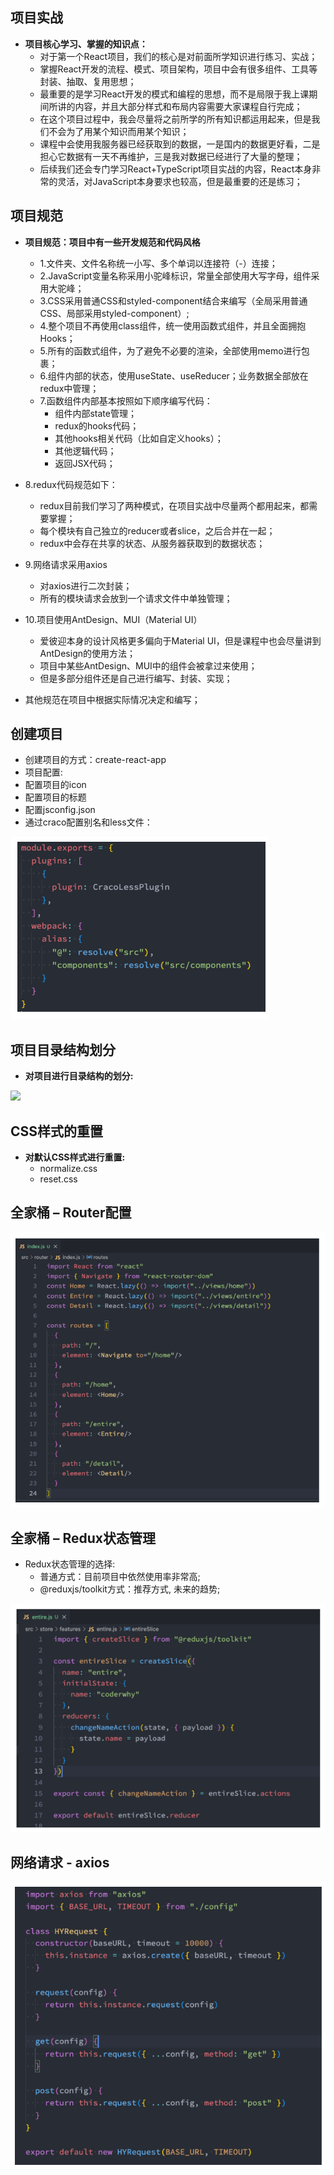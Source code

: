 ## 项目实战

- **项目核心学习、掌握的知识点：**
  - 对于第一个React项目，我们的核心是对前面所学知识进行练习、实战；
  - 掌握React开发的流程、模式、项目架构，项目中会有很多组件、工具等封装、抽取、复用思想；
  - 最重要的是学习React开发的模式和编程的思想，而不是局限于我上课期间所讲的内容，并且大部分样式和布局内容需要大家课程自行完成；
  - 在这个项目过程中，我会尽量将之前所学的所有知识都运用起来，但是我们不会为了用某个知识而用某个知识；
  - 课程中会使用我服务器已经获取到的数据，一是国内的数据更好看，二是担心它数据有一天不再维护，三是我对数据已经进行了大量的整理；
  - 后续我们还会专门学习React+TypeScript项目实战的内容，React本身非常的灵活，对JavaScript本身要求也较高，但是最重要的还是练习；

## **项目规范**

- **项目规范：项目中有一些开发规范和代码风格**
  - 1.文件夹、文件名称统一小写、多个单词以连接符（-）连接；
  - 2.JavaScript变量名称采用小驼峰标识，常量全部使用大写字母，组件采用大驼峰；
  - 3.CSS采用普通CSS和styled-component结合来编写（全局采用普通CSS、局部采用styled-component）;
  - 4.整个项目不再使用class组件，统一使用函数式组件，并且全面拥抱Hooks；
  - 5.所有的函数式组件，为了避免不必要的渲染，全部使用memo进行包裹；
  - 6.组件内部的状态，使用useState、useReducer；业务数据全部放在redux中管理；
  - 7.函数组件内部基本按照如下顺序编写代码：
    - 组件内部state管理；
    - redux的hooks代码；
    - 其他hooks相关代码（比如自定义hooks）；
    - 其他逻辑代码；
    - 返回JSX代码；

- 8.redux代码规范如下：
  - redux目前我们学习了两种模式，在项目实战中尽量两个都用起来，都需要掌握；
  - 每个模块有自己独立的reducer或者slice，之后合并在一起；
  - redux中会存在共享的状态、从服务器获取到的数据状态；
- 9.网络请求采用axios
  - 对axios进行二次封装；
  - 所有的模块请求会放到一个请求文件中单独管理；
- 10.项目使用AntDesign、MUI（Material UI）
  - 爱彼迎本身的设计风格更多偏向于Material UI，但是课程中也会尽量讲到AntDesign的使用方法；
  - 项目中某些AntDesign、MUI中的组件会被拿过来使用；
  - 但是多部分组件还是自己进行编写、封装、实现；
- 其他规范在项目中根据实际情况决定和编写；

## **创建项目**

- 创建项目的方式：create-react-app
- 项目配置:
- 配置项目的icon
- 配置项目的标题
- 配置jsconfig.json
- 通过craco配置别名和less文件：

![image-20231003161117883](image/13_%E9%A1%B9%E7%9B%AE%E5%AE%9E%E6%88%98-%E7%88%B1%E5%BD%BC%E8%BF%8E/image-20231003161117883.png)

## **项目目录结构划分**

- **对项目进行目录结构的划分:**

![](./image/Aspose.Words.b2b81037-db1e-482d-a12b-c3335a4ae42b.016.png)

## **CSS样式的重置**

- **对默认CSS样式进行重置:**
  - normalize.css
  - reset.css


## **全家桶 – Router配置**

![image-20231003161204302](image/13_%E9%A1%B9%E7%9B%AE%E5%AE%9E%E6%88%98-%E7%88%B1%E5%BD%BC%E8%BF%8E/image-20231003161204302.png)

## **全家桶 – Redux状态管理**

- Redux状态管理的选择:
  - 普通方式：目前项目中依然使用率非常高;
  - @reduxjs/toolkit方式：推荐方式, 未来的趋势;


![image-20231003161217209](image/13_%E9%A1%B9%E7%9B%AE%E5%AE%9E%E6%88%98-%E7%88%B1%E5%BD%BC%E8%BF%8E/image-20231003161217209.png)

## **网络请求 - axios**

![image-20231003161232857](image/13_%E9%A1%B9%E7%9B%AE%E5%AE%9E%E6%88%98-%E7%88%B1%E5%BD%BC%E8%BF%8E/image-20231003161232857.png)
